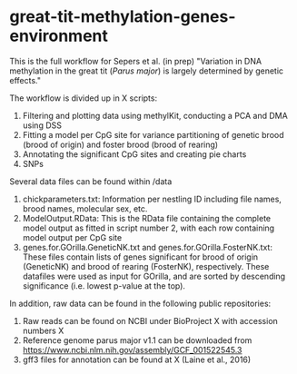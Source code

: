 # great-tit-methylation-genes-environment
This is the full workflow for Sepers et al. (in prep) "Variation in DNA methylation in the great tit (_Parus major_) is largely determined by genetic effects."

The workflow is divided up in X scripts:

1. Filtering and plotting data using methylKit, conducting a PCA and DMA using DSS
2. Fitting a model per CpG site for variance partitioning of genetic brood (brood of origin) and foster brood (brood of rearing)
3. Annotating the significant CpG sites and creating pie charts
4. SNPs


Several data files can be found within /data
1. chickparameters.txt: Information per nestling ID including file names, brood names, molecular sex, etc.
2. ModelOutput.RData: This is the RData file containing the complete model output as fitted in script number 2, with each row containing model output per CpG site
3. genes.for.GOrilla.GeneticNK.txt and genes.for.GOrilla.FosterNK.txt: These files contain lists of genes significant for brood of origin (GeneticNK) and brood of rearing (FosterNK), respectively. These datafiles were used as input for GOrilla, and are sorted by descending significance (i.e. lowest p-value at the top).

In addition, raw data can be found in the following public repositories:
1. Raw reads can be found on NCBI under BioProject X with accession numbers X
2. Reference genome parus major v1.1 can be downloaded from https://www.ncbi.nlm.nih.gov/assembly/GCF_001522545.3
3. gff3 files for annotation can be found at X (Laine et al., 2016)

